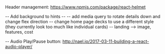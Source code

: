 Header management: https://www.npmjs.com/package/react-helmet

-- Add background to hints
-- <add words on hint in desktop>
-- add media query to rotate details down and change flex direction
-- change home page decks to use a different style (they currently look too much like individual cards)
-- landing --> image, features, cost

-- Audio Play/Pause button: http://nael.io/2017-03-11-building-a-react-audio-player/